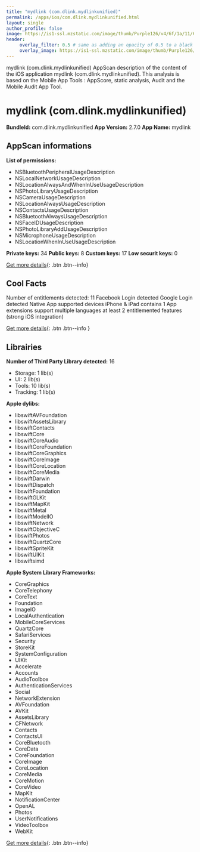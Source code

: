 ```yaml
---
title: "mydlink (com.dlink.mydlinkunified)"
permalink: /apps/ios/com.dlink.mydlinkunified.html
layout: single
author_profile: false
image: https://is1-ssl.mzstatic.com/image/thumb/Purple126/v4/6f/1a/11/6f1a11e1-b7d0-fb3b-97b4-0aea5f477cc2/AppIcon-0-0-1x_U007emarketing-0-0-0-7-0-0-sRGB-0-0-0-GLES2_U002c0-512MB-85-220-0-0.png/512x512bb.jpg
header: 
     overlay_filter: 0.5 # same as adding an opacity of 0.5 to a black background
     overlay_image: https://is1-ssl.mzstatic.com/image/thumb/Purple126/v4/6f/1a/11/6f1a11e1-b7d0-fb3b-97b4-0aea5f477cc2/AppIcon-0-0-1x_U007emarketing-0-0-0-7-0-0-sRGB-0-0-0-GLES2_U002c0-512MB-85-220-0-0.png/512x512bb.jpg
---
```

mydlink (com.dlink.mydlinkunified) AppScan description of the content of the iOS application mydlink (com.dlink.mydlinkunified). This analysis is based on the Mobile App Tools : AppScore, static analysis, Audit and the Mobile Audit App Tool.

# mydlink (com.dlink.mydlinkunified)

**BundleId:** com.dlink.mydlinkunified
**App Version:** 2.7.0
**App Name:** mydlink


## AppScan informations 

**List of permissions:** 
- NSBluetoothPeripheralUsageDescription
- NSLocalNetworkUsageDescription
- NSLocationAlwaysAndWhenInUseUsageDescription
- NSPhotoLibraryUsageDescription
- NSCameraUsageDescription
- NSLocationAlwaysUsageDescription
- NSContactsUsageDescription
- NSBluetoothAlwaysUsageDescription
- NSFaceIDUsageDescription
- NSPhotoLibraryAddUsageDescription
- NSMicrophoneUsageDescription
- NSLocationWhenInUseUsageDescription
  
  
**Private keys:** 34
**Public keys:** 8
**Custom keys:** 17
**Low securit keys:** 0
  
[Get more details](/pricing.html){: .btn .btn--info}

## Cool Facts

Number of entitlements detected: 11
Facebook Login detected
Google Login detected
Native App
supported devices iPhone & iPad
contains 1 App extensions
support multiple languages
at least 2 entitlemented features (strong iOS integration)
  
[Get more details](/pricing.html){: .btn .btn--info }

## Librairies 
**Number of Third Party Library detected:** 16
- Storage: 1 lib(s)
- UI: 2 lib(s)
- Tools: 10 lib(s)
- Tracking: 1 lib(s)


**Apple dylibs:**
- libswiftAVFoundation
- libswiftAssetsLibrary
- libswiftContacts
- libswiftCore
- libswiftCoreAudio
- libswiftCoreFoundation
- libswiftCoreGraphics
- libswiftCoreImage
- libswiftCoreLocation
- libswiftCoreMedia
- libswiftDarwin
- libswiftDispatch
- libswiftFoundation
- libswiftGLKit
- libswiftMapKit
- libswiftMetal
- libswiftModelIO
- libswiftNetwork
- libswiftObjectiveC
- libswiftPhotos
- libswiftQuartzCore
- libswiftSpriteKit
- libswiftUIKit
- libswiftsimd


**Apple System Library Frameworks:**
- CoreGraphics
- CoreTelephony
- CoreText
- Foundation
- ImageIO
- LocalAuthentication
- MobileCoreServices
- QuartzCore
- SafariServices
- Security
- StoreKit
- SystemConfiguration
- UIKit
- Accelerate
- Accounts
- AudioToolbox
- AuthenticationServices
- Social
- NetworkExtension
- AVFoundation
- AVKit
- AssetsLibrary
- CFNetwork
- Contacts
- ContactsUI
- CoreBluetooth
- CoreData
- CoreFoundation
- CoreImage
- CoreLocation
- CoreMedia
- CoreMotion
- CoreVideo
- MapKit
- NotificationCenter
- OpenAL
- Photos
- UserNotifications
- VideoToolbox
- WebKit


  
[Get more details](/pricing.html){: .btn .btn--info}


